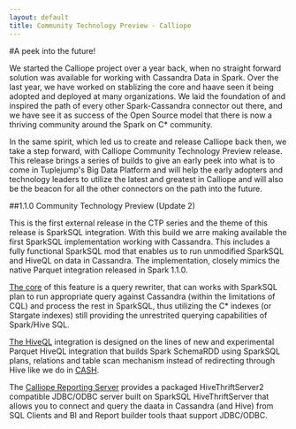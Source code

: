 ```yaml
---
layout: default
title: Community Technology Preview - Calliope
---
```

#A peek into the future!

We started the Calliope project over a year back, when no straight forward solution was available for working with Cassandra Data in Spark. Over the last year, we have worked on stablizing the core and haave seen it being adopted and deployed at many organizations. We laid the foundation of and inspired the path of every other Spark-Cassandra connector out there, and we have see it as success of the Open Source model that there is now a thriving community around the Spark on C\* community.

In the same spirit, which led us to create and release Calliope back then, we take a step forward, with Calliope Community Technology Preview release. This release brings a series of builds to give an early peek into what is to come in Tuplejump's Big Data Platform and will help the early adopters and technology leaders to utilize the latest and greatest in Calliope and will also be the beacon for all the other connectors on the path into the future.

##1.1.0 Community Technology Preview (Update 2)

This is the first external release in the CTP series and the theme of this release is SparkSQL integration. With this build we arre making available the first SparkSQL implementation working with Cassandra. This includes a fully functional SparkSQL mod that enables us to run unmodified SparkSQL and HiveQL on data in Cassandra. The implementation, closely mimics the native Parquet integration released in Spark 1.1.0. 

[The core](start-with-sql.html) of this feature is a query rewriter, that can works with SparkSQL plan to run appropriate query against Cassandra (within the limitations of CQL) and process the rest in SparkSQL, thus utilizing the C\* indexes (or Stargate indexes) still providing the unrestrited querying capabilities of Spark/Hive SQL.

[The HiveQL](start-with-hive.html) integration is designed on the lines of new and experimental Parquet HiveQL integration that builds Spark SchemaRDD using SparkSQL plans, relations and table scan mechanism instead of redirecting through Hive like we do in [CASH](http://github.com/tuplejump/cash).

The [Calliope Reporting Server](calliope-server.html) provides a packaged HiveThriftServer2 compatible JDBC/ODBC server built on SparkSQL HiveThriftServer that allows you to connect and query the daata in Cassandra (and Hive) from SQL Clients and BI and Report builder tools thaat support JDBC/ODBC.

